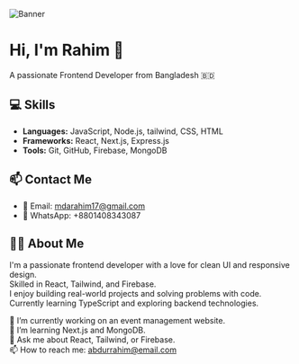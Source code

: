 ![Banner](https://i.ibb.co.com/1YTythc7/Purple-and-Pink-Minimalist-Front-End-Developer-Linked-In-Banner.png)



# Hi, I'm Rahim 👋
A passionate Frontend Developer from Bangladesh 🇧🇩

## 💻 Skills
- **Languages:** JavaScript, Node.js, tailwind, CSS, HTML
- **Frameworks:** React, Next.js, Express.js
- **Tools:** Git, GitHub, Firebase, MongoDB

## 📫 Contact Me
- 📧 Email: mdarahim17@gmail.com
- 💬 WhatsApp: +8801408343087


## 🙋‍♂️ About Me

I'm a passionate frontend developer with a love for clean UI and responsive design.  
Skilled in React, Tailwind, and Firebase.  
I enjoy building real-world projects and solving problems with code.  
Currently learning TypeScript and exploring backend technologies.


🔭 I’m currently working on an event management website.  
🌱 I’m learning Next.js and MongoDB.  
💬 Ask me about React, Tailwind, or Firebase.  
📫 How to reach me: abdurrahim@email.com
